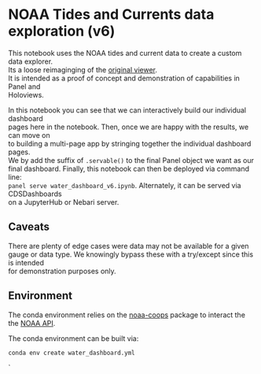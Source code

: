 # NOAA Tides and Currents data exploration (v6)

This notebook uses the NOAA tides and current data to create a custom data explorer.  
Its a loose reimaginging of the [original viewer](https://tidesandcurrents.noaa.gov/).  
It is intended as a proof of concept and demonstration of capabilities in Panel and  
Holoviews.   
  
In this notebook you can see that we can interactively build our individual dashboard  
pages here in the notebook. Then, once we are happy with the results, we can move on  
to building a multi-page app by stringing together the individual dashboard pages.  
We by add the suffix of `.servable()` to the final Panel object we want as our  
final dashboard. Finally, this notebook can then be deployed via command line:  
`panel serve water_dashboard_v6.ipynb`. Alternately, it can be served via CDSDashboards  
on a JupyterHub or Nebari server.  
  

## Caveats
  
There are plenty of edge cases were data may not be available for a given  
gauge or data type. We knowingly bypass these with a try/except since this is intended  
for demonstration purposes only.   


## Environment

The conda environment relies on the [noaa-coops](https://github.com/GClunies/noaa_coops) 
package to interact the the [NOAA API](https://api.tidesandcurrents.noaa.gov/api/prod/).  

The conda environment can be built via:

```python
conda env create water_dashboard.yml
```
`